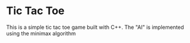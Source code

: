 # Tic Tac Toe 

This is a simple tic tac toe game built with C++. The "AI" is implemented using the minimax algorithm
